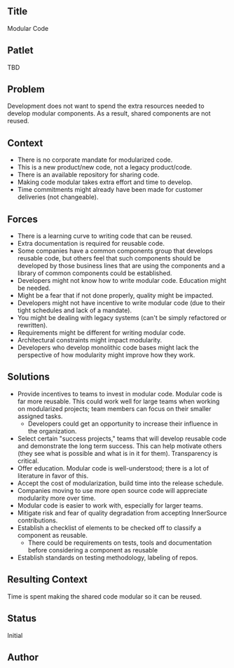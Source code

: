 ## Title

Modular Code

## Patlet

TBD

## Problem

Development does not want to spend the extra resources needed to develop modular components. As a result, shared components are not reused.  

## Context

- There is no corporate mandate for modularized code.
- This is a new product/new code, not a legacy product/code.
- There is an available repository for sharing code.
- Making code modular takes extra effort and time to develop.
- Time commitments might already have been made for customer deliveries (not changeable).

## Forces

- There is a learning curve to writing code that can be reused.
- Extra documentation is required for reusable code.
- Some companies have a common components group that develops reusable code, but others feel that such components should be developed by those business lines that are using the components and a library of common components could be established.
- Developers might not know how to write modular code. Education might be needed.
- Might be a fear that if not done properly, quality might be impacted.
- Developers might not have incentive to write modular code (due to their tight schedules and lack of a mandate).
- You might be dealing with legacy systems (can't be simply refactored or rewritten).
- Requirements might be different for writing modular code.
- Architectural constraints might impact modularity.
- Developers who develop monolithic code bases might lack the perspective of how modularity might improve how they work.

## Solutions

- Provide incentives to teams to invest in modular code. Modular code is far more reusable. This could work well for large teams when working on modularized projects; team members can focus on their smaller assigned tasks.
  - Developers could get an opportunity to increase their influence in the organization.
- Select certain "success projects," teams that will develop reusable code and demonstrate the long term success. This can help motivate others (they see what is possible and what is in it for them). Transparency is critical.
- Offer education. Modular code is well-understood; there is a lot of literature in favor of this.
- Accept the cost of modularization, build time into the release schedule.
- Companies moving to use more open source code will appreciate modularity more over time.
- Modular code is easier to work with, especially for larger teams.
- Mitigate risk and fear of quality degradation from accepting InnerSource contributions.
- Establish a checklist of elements to be checked off to classify a component as reusable.
  - There could be requirements on tests, tools and documentation before considering a component as reusable
- Establish standards on testing methodology, labeling of repos.

## Resulting Context

Time is spent making the shared code modular so it can be reused.  

## Status

Initial

## Author  
